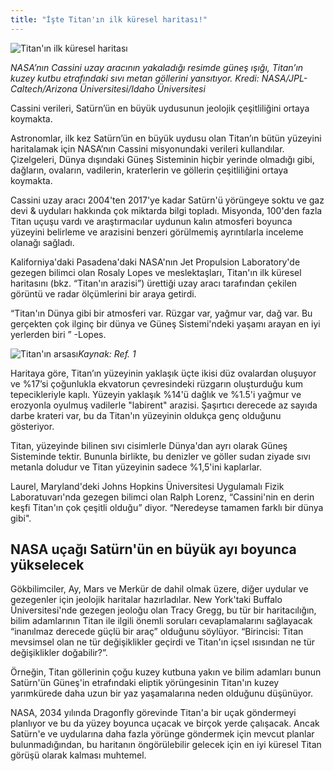 ```yaml
---
title: "İşte Titan'ın ilk küresel haritası!"
---
```

![Titan'ın ilk küresel haritası](https://media.nature.com/w800/magazine-assets/d41586-019-03539-8/d41586-019-03539-8_17400616.jpg)


*NASA’nın Cassini uzay aracının yakaladığı resimde güneş ışığı, Titan’ın kuzey kutbu etrafındaki sıvı metan göllerini yansıtıyor. Kredi: NASA/JPL-Caltech/Arizona Üniversitesi/Idaho Üniversitesi*

Cassini verileri, Satürn’ün en büyük uydusunun jeolojik çeşitliliğini ortaya koymakta.

Astronomlar, ilk kez Satürn’ün en büyük uydusu olan Titan’ın bütün yüzeyini haritalamak için NASA’nın Cassini misyonundaki verileri kullandılar. Çizelgeleri, Dünya dışındaki Güneş Sisteminin hiçbir yerinde olmadığı gibi, dağların, ovaların, vadilerin, kraterlerin ve göllerin çeşitliliğini ortaya koymakta.

Cassini uzay aracı 2004'ten 2017'ye kadar Satürn'ü yörüngeye soktu ve gaz devi & uyduları hakkında çok miktarda bilgi topladı. Misyonda, 100'den fazla Titan uçuşu vardı ve araştırmacılar uydunun kalın atmosferi boyunca yüzeyini belirleme ve arazisini benzeri görülmemiş ayrıntılarla inceleme olanağı sağladı.

Kaliforniya'daki Pasadena'daki NASA'nın Jet Propulsion Laboratory'de gezegen bilimci olan Rosaly Lopes ve meslektaşları, Titan'ın ilk küresel haritasını (bkz. “Titan'ın arazisi”) ürettiği uzay aracı tarafından çekilen görüntü ve radar ölçümlerini bir araya getirdi.

“Titan'ın Dünya gibi bir atmosferi var. Rüzgar var, yağmur var, dağ var. Bu gerçekten çok ilginç bir dünya ve Güneş Sistemi'ndeki yaşamı arayan en iyi yerlerden biri ” -Lopes.

![Titan'ın arsası](https://media.nature.com/w800/magazine-assets/d41586-019-03539-8/d41586-019-03539-8_17400524.png)*Kaynak: Ref. 1*

Haritaya göre, Titan’ın yüzeyinin yaklaşık üçte ikisi düz ovalardan oluşuyor ve %17’si çoğunlukla ekvatorun çevresindeki rüzgarın oluşturduğu kum tepecikleriyle kaplı. Yüzeyin yaklaşık %14'ü dağlık ve %1.5'i yağmur ve erozyonla oyulmuş vadilerle "labirent" arazisi. Şaşırtıcı derecede az sayıda darbe krateri var, bu da Titan'ın yüzeyinin oldukça genç olduğunu gösteriyor.

Titan, yüzeyinde bilinen sıvı cisimlerle Dünya'dan ayrı olarak Güneş Sisteminde tektir. Bununla birlikte, bu denizler ve göller sudan ziyade sıvı metanla doludur ve Titan yüzeyinin sadece %1,5'ini kaplarlar.

Laurel, Maryland'deki Johns Hopkins Üniversitesi Uygulamalı Fizik Laboratuvarı'nda gezegen bilimci olan Ralph Lorenz, “Cassini'nin en derin keşfi Titan'ın çok çeşitli olduğu” diyor. “Neredeyse tamamen farklı bir dünya gibi".

NASA uçağı Satürn'ün en büyük ayı boyunca yükselecek
-
Gökbilimciler, Ay, Mars ve Merkür de dahil olmak üzere, diğer uydular ve gezegenler için jeolojik haritalar hazırladılar. New York'taki Buffalo Üniversitesi'nde gezegen jeoloğu olan Tracy Gregg, bu tür bir haritacılığın, bilim adamlarının Titan ile ilgili önemli soruları cevaplamalarını sağlayacak “inanılmaz derecede güçlü bir araç” olduğunu söylüyor. “Birincisi: Titan mevsimsel olan ne tür değişiklikler geçirdi ve Titan'ın içsel ısısından ne tür değişiklikler doğabilir?”.

Örneğin, Titan göllerinin çoğu kuzey kutbuna yakın ve bilim adamları bunun Satürn'ün Güneş'in etrafındaki eliptik yörüngesinin Titan'ın kuzey yarımkürede daha uzun bir yaz yaşamalarına neden olduğunu düşünüyor.

NASA, 2034 yılında Dragonfly görevinde Titan'a bir uçak göndermeyi planlıyor ve bu da yüzey boyunca uçacak ve birçok yerde çalışacak. Ancak Satürn'e ve uydularına daha fazla yörünge göndermek için mevcut planlar bulunmadığından, bu haritanın öngörülebilir gelecek için en iyi küresel Titan görüşü olarak kalması muhtemel.
